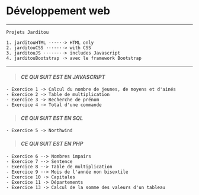 # **Développement web**

___
    Projets Jarditou

    1. jarditouHTML ······> HTML only
    2. jarditouCSS ·······> with CSS
    3. jarditouJS ········> includes Javascript
    4. jarditouBootstrap ·> avec le framework Bootstrap
 

___

> #### ***CE QUI SUIT EST EN JAVASCRIPT***


    - Exercice 1 ·> Calcul du nombre de jeunes, de moyens et d'ainés
    - Exercice 2 ·> Table de multiplication
    - Exercice 3 ·> Recherche de prénom
    - Exercice 4 ·> Total d'une commande

> #### ***CE QUI SUIT EST EN SQL***

    - Exercice 5 ·> Northwind

> #### ***CE QUI SUIT EST EN PHP***

    - Exercice 6 ··> Nombres impairs
    - Exercice 7 ··> Sentence
    - Exercice 8 ··> Table de multiplication
    - Exercice 9 ··> Mois de l'année non bisextile
    - Exercice 10 ·> Capitales
    - Exercice 11 ·> Départements
    - Exercice 13 ·> Calcul de la somme des valeurs d'un tableau